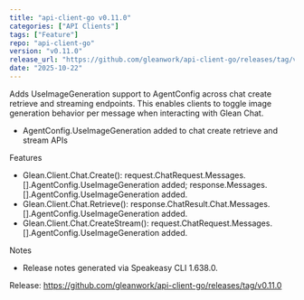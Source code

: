 ```yaml
---
title: "api-client-go v0.11.0"
categories: ["API Clients"]
tags: ["Feature"]
repo: "api-client-go"
version: "v0.11.0"
release_url: "https://github.com/gleanwork/api-client-go/releases/tag/v0.11.0"
date: "2025-10-22"
---
```

Adds UseImageGeneration support to AgentConfig across chat create retrieve and streaming endpoints. This enables clients to toggle image generation behavior per message when interacting with Glean Chat.

- AgentConfig.UseImageGeneration added to chat create retrieve and stream APIs

Features
- Glean.Client.Chat.Create(): request.ChatRequest.Messages.[].AgentConfig.UseImageGeneration added; response.Messages.[].AgentConfig.UseImageGeneration added.
- Glean.Client.Chat.Retrieve(): response.ChatResult.Chat.Messages.[].AgentConfig.UseImageGeneration added.
- Glean.Client.Chat.CreateStream(): request.ChatRequest.Messages.[].AgentConfig.UseImageGeneration added.

Notes
- Release notes generated via Speakeasy CLI 1.638.0.

Release: https://github.com/gleanwork/api-client-go/releases/tag/v0.11.0
